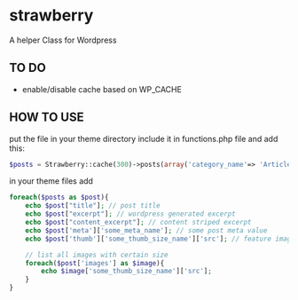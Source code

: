 strawberry
==========

A helper Class for Wordpress


## TO DO
* enable/disable cache based on WP_CACHE

## HOW TO USE

put the file in your theme directory
include it in functions.php file and add this:

```php
$posts = Strawberry::cache(300)->posts(array('category_name'=> 'Articles', 'posts_per_page' => 3));
```

in your theme files add

```php
foreach($posts as $post){
    echo $post["title"]; // post title
    echo $post["excerpt"]; // wordpress generated excerpt
    echo $post["content_excerpt"]; // content striped excerpt
    echo $post['meta']['some_meta_name']; // some post meta value
    echo $post['thumb']['some_thumb_size_name']['src']; // feature image src

    // list all images with certain size
    foreach($post['images'] as $image){
        echo $image['some_thumb_size_name']['src'];
    }
}
```

